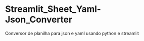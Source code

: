 # Streamlit_Sheet_Yaml-Json_Converter
Conversor de planilha para json e yaml usando python e streamlit
